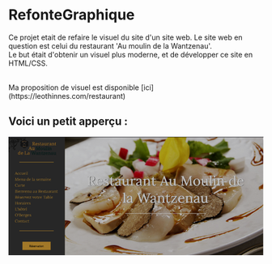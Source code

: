# RefonteGraphique
Ce projet etait de refaire le visuel du site d'un site web. Le site web en question est celui du restaurant 'Au moulin de la Wantzenau'.</br> Le but était d'obtenir un visuel plus moderne, et de développer ce site en HTML/CSS.

</br>
Ma proposition de visuel est disponible [ici](https://leothinnes.com/restaurant)

## Voici un petit apperçu : </br>
![](/images/restaurant.png)
